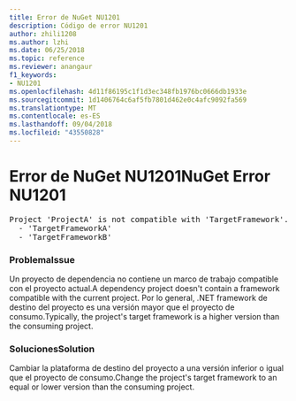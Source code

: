 ```yaml
---
title: Error de NuGet NU1201
description: Código de error NU1201
author: zhili1208
ms.author: lzhi
ms.date: 06/25/2018
ms.topic: reference
ms.reviewer: anangaur
f1_keywords:
- NU1201
ms.openlocfilehash: 4d11f86195c1f1d3ec348fb1976bc0666db1933e
ms.sourcegitcommit: 1d1406764c6af5fb7801d462e0c4afc9092fa569
ms.translationtype: MT
ms.contentlocale: es-ES
ms.lasthandoff: 09/04/2018
ms.locfileid: "43550828"
---
```

# <a name="nuget-error-nu1201"></a><span data-ttu-id="c6ca5-103">Error de NuGet NU1201</span><span class="sxs-lookup"><span data-stu-id="c6ca5-103">NuGet Error NU1201</span></span>

<pre>Project 'ProjectA' is not compatible with 'TargetFramework'. Project 'ProjectA' supports:<br/>  - 'TargetFrameworkA'<br/>  - 'TargetFrameworkB'</pre>

### <a name="issue"></a><span data-ttu-id="c6ca5-104">Problema</span><span class="sxs-lookup"><span data-stu-id="c6ca5-104">Issue</span></span>
<span data-ttu-id="c6ca5-105">Un proyecto de dependencia no contiene un marco de trabajo compatible con el proyecto actual.</span><span class="sxs-lookup"><span data-stu-id="c6ca5-105">A dependency project doesn't contain a framework compatible with the current project.</span></span> <span data-ttu-id="c6ca5-106">Por lo general, .NET framework de destino del proyecto es una versión mayor que el proyecto de consumo.</span><span class="sxs-lookup"><span data-stu-id="c6ca5-106">Typically, the project's target framework is a higher version than the consuming project.</span></span>

### <a name="solution"></a><span data-ttu-id="c6ca5-107">Soluciones</span><span class="sxs-lookup"><span data-stu-id="c6ca5-107">Solution</span></span>
<span data-ttu-id="c6ca5-108">Cambiar la plataforma de destino del proyecto a una versión inferior o igual que el proyecto de consumo.</span><span class="sxs-lookup"><span data-stu-id="c6ca5-108">Change the project's target framework to an equal or lower version than the consuming project.</span></span>

